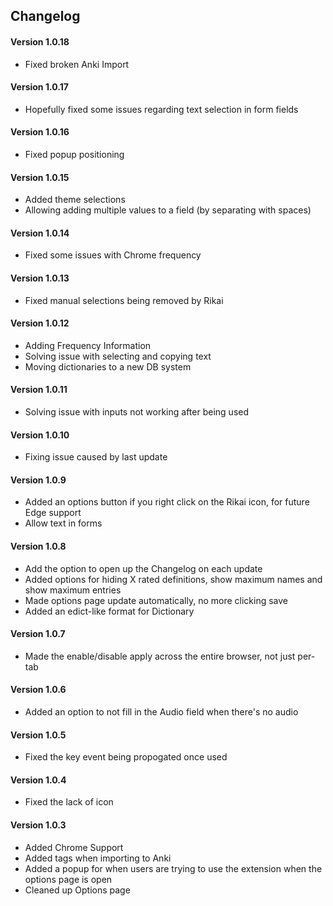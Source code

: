 ## Changelog

#### Version 1.0.18
 * Fixed broken Anki Import

#### Version 1.0.17
 * Hopefully fixed some issues regarding text selection in form fields

#### Version 1.0.16
 * Fixed popup positioning

#### Version 1.0.15
 * Added theme selections
 * Allowing adding multiple values to a field (by separating with spaces)

#### Version 1.0.14
 * Fixed some issues with Chrome frequency

#### Version 1.0.13
 * Fixed manual selections being removed by Rikai

#### Version 1.0.12
 * Adding Frequency Information
 * Solving issue with selecting and copying text
 * Moving dictionaries to a new DB system

#### Version 1.0.11
 * Solving issue with inputs not working after being used

#### Version 1.0.10
 * Fixing issue caused by last update

#### Version 1.0.9
 * Added an options button if you right click on the Rikai icon, for future Edge support
 * Allow text in forms

#### Version 1.0.8
 * Add the option to open up the Changelog on each update
 * Added options for hiding X rated definitions, show maximum names and show maximum entries
 * Made options page update automatically, no more clicking save
 * Added an edict-like format for Dictionary

#### Version 1.0.7
 * Made the enable/disable apply across the entire browser, not just per-tab

#### Version 1.0.6
 * Added an option to not fill in the Audio field when there's no audio

#### Version 1.0.5
 * Fixed the key event being propogated once used

#### Version 1.0.4
 * Fixed the lack of icon

#### Version 1.0.3
 * Added Chrome Support
 * Added tags when importing to Anki
 * Added a popup for when users are trying to use the extension when the options page is open
 * Cleaned up Options page